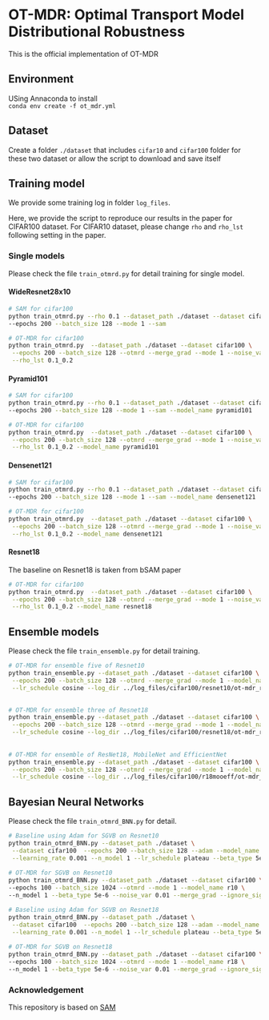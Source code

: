 # OT-MDR: Optimal Transport Model Distributional Robustness
This is the official implementation of OT-MDR

## Environment
USing Annaconda to install  
`conda env create -f ot_mdr.yml`

## Dataset
Create a folder `./dataset` that includes `cifar10` and `cifar100` folder for these two dataset or allow the script to download and save itself 

## Training model
We provide some training log in folder `log_files`.
  
Here, we provide the script to reproduce our results in the paper for CIFAR100 dataset. For CIFAR10 dataset, please change `rho` and `rho_lst` following setting in the paper.


### Single models
Please check the file `train_otmrd.py` for detail training for single model.
#### WideResnet28x10
```bash
# SAM for cifar100
python train_otmrd.py --rho 0.1 --dataset_path ./dataset --dataset cifar100 \
--epochs 200 --batch_size 128 --mode 1 --sam

# OT-MDR for cifar100
python train_otmrd.py  --dataset_path ./dataset --dataset cifar100 \
 --epochs 200 --batch_size 128 --otmrd --merge_grad --mode 1 --noise_var 0.0001 --lr_schedule cosine \
 --rho_lst 0.1_0.2
 ```

#### Pyramid101
```bash
# SAM for cifar100
python train_otmrd.py --rho 0.1 --dataset_path ./dataset --dataset cifar100 \
--epochs 200 --batch_size 128 --mode 1 --sam --model_name pyramid101

# OT-MDR for cifar100
python train_otmrd.py  --dataset_path ./dataset --dataset cifar100 \
 --epochs 200 --batch_size 128 --otmrd --merge_grad --mode 1 --noise_var 0.0001 --lr_schedule cosine \
 --rho_lst 0.1_0.2 --model_name pyramid101
 ```

#### Densenet121
```bash
# SAM for cifar100
python train_otmrd.py --rho 0.1 --dataset_path ./dataset --dataset cifar100 \
--epochs 200 --batch_size 128 --mode 1 --sam --model_name densenet121

# OT-MDR for cifar100
python train_otmrd.py  --dataset_path ./dataset --dataset cifar100 \
 --epochs 200 --batch_size 128 --otmrd --merge_grad --mode 1 --noise_var 0.0001 --lr_schedule cosine \
 --rho_lst 0.1_0.2 --model_name densenet121
 ```


#### Resnet18
The baseline on Resnet18 is taken from bSAM paper
```bash
# OT-MDR for cifar100
python train_otmrd.py  --dataset_path ./dataset --dataset cifar100 \
 --epochs 200 --batch_size 128 --otmrd --merge_grad --mode 1 --noise_var 0.0001 --lr_schedule cosine \
 --rho_lst 0.1_0.2 --model_name resnet18
 ```

## Ensemble models
Please check the file `train_ensemble.py` for detail training.

```bash
# OT-MDR for ensemble five of Resnet10
python train_ensemble.py --dataset_path ./dataset --dataset cifar100 \
 --epochs 200 --batch_size 128 --otmrd --merge_grad --mode 1 --model_name R10x5 \
 --lr_schedule cosine --log_dir ../log_files/cifar100/resnet10/ot-mdr_rho0.1-0.2 --rho_lst 0.1_0.2
 

# OT-MDR for ensemble three of Resnet18
python train_ensemble.py --dataset_path ./dataset --dataset cifar100 \
 --epochs 200 --batch_size 128 --otmrd --merge_grad --mode 1 --model_name R18x3 \
 --lr_schedule cosine --log_dir ../log_files/cifar100/resnet18/ot-mdr_rho0.1-0.2 --rho_lst 0.1_0.2
 
 
# OT-MDR for ensemble of ResNet18, MobileNet and EfficientNet
python train_ensemble.py --dataset_path ./dataset --dataset cifar100 \
 --epochs 200 --batch_size 128 --otmrd --merge_grad --mode 1 --model_name r18mooeff \
 --lr_schedule cosine --log_dir ../log_files/cifar100/r18mooeff/ot-mdr_rho0.1-0.2 --rho_lst 0.1_0.2
 ```

## Bayesian Neural Networks
Please check the file `train_otmrd_BNN.py` for detail.

```bash
# Baseline using Adam for SGVB on Resnet10
python train_otmrd_BNN.py --dataset_path ./dataset \
 --dataset cifar100  --epochs 200 --batch_size 128 --adam --model_name r10 \
 --learning_rate 0.001 --n_model 1 --lr_schedule plateau --beta_type 5e-6 
 
# OT-MDR for SGVB on Resnet10
python train_otmrd_BNN.py --dataset_path ./dataset --dataset cifar100 \
--epochs 100 --batch_size 1024 --otmrd --mode 1 --model_name r10 \
--n_model 1 --beta_type 5e-6 --noise_var 0.01 --merge_grad --ignore_sigma --rho_lst 0.005_0.01
```

```bash
# Baseline using Adam for SGVB on Resnet18
python train_otmrd_BNN.py --dataset_path ./dataset \
 --dataset cifar100  --epochs 200 --batch_size 128 --adam --model_name r18 \
 --learning_rate 0.001 --n_model 1 --lr_schedule plateau --beta_type 5e-6 
 
# OT-MDR for SGVB on Resnet18
python train_otmrd_BNN.py --dataset_path ./dataset --dataset cifar100 \
--epochs 100 --batch_size 1024 --otmrd --mode 1 --model_name r18 \
--n_model 1 --beta_type 5e-6 --noise_var 0.01 --merge_grad --ignore_sigma --rho_lst 0.005_0.01
```

### Acknowledgement
This repository is based on [SAM](https://github.com/davda54/sam)



